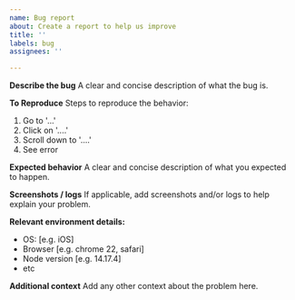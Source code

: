 ```yaml
---
name: Bug report
about: Create a report to help us improve
title: ''
labels: bug
assignees: ''

---
```


**Describe the bug**
A clear and concise description of what the bug is.

**To Reproduce**
Steps to reproduce the behavior:
1. Go to '...'
2. Click on '....'
3. Scroll down to '....'
4. See error

**Expected behavior**
A clear and concise description of what you expected to happen.

**Screenshots / logs**
If applicable, add screenshots and/or logs to help explain your problem.

**Relevant environment details:**
 - OS: [e.g. iOS]
 - Browser [e.g. chrome 22, safari]
 - Node version [e.g. 14.17.4]
 - etc

**Additional context**
Add any other context about the problem here.
